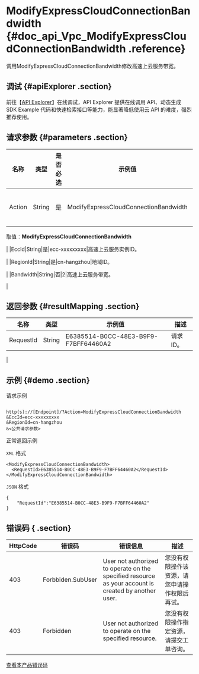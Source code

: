 # ModifyExpressCloudConnectionBandwidth {#doc_api_Vpc_ModifyExpressCloudConnectionBandwidth .reference}

调用ModifyExpressCloudConnectionBandwidth修改高速上云服务带宽。

## 调试 {#apiExplorer .section}

前往【[API Explorer](https://api.aliyun.com/#product=Vpc&api=ModifyExpressCloudConnectionBandwidth)】在线调试，API Explorer 提供在线调用 API、动态生成 SDK Example 代码和快速检索接口等能力，能显著降低使用云 API 的难度，强烈推荐使用。

## 请求参数 {#parameters .section}

|名称|类型|是否必选|示例值|描述|
|--|--|----|---|--|
|Action|String|是|ModifyExpressCloudConnectionBandwidth|要执行的操作。

 取值：**ModifyExpressCloudConnectionBandwidth**

 |
|EccId|String|是|ecc-xxxxxxxxx|高速上云服务实例ID。

 |
|RegionId|String|是|cn-hangzhou|地域ID。

 |
|Bandwidth|String|否|2|高速上云服务带宽。

 |

## 返回参数 {#resultMapping .section}

|名称|类型|示例值|描述|
|--|--|---|--|
|RequestId|String|E6385514-B0CC-48E3-B9F9-F7BFF64460A2|请求ID。

 |

## 示例 {#demo .section}

请求示例

``` {#request_demo}

http(s)://[Endpoint]/?Action=ModifyExpressCloudConnectionBandwidth
&EccId=ecc-xxxxxxxxx
&RegionId=cn-hangzhou
&<公共请求参数>

```

正常返回示例

`XML` 格式

``` {#xml_return_success_demo}
<ModifyExpressCloudConnectionBandwidth>
  <RequestId>E6385514-B0CC-48E3-B9F9-F7BFF64460A2</RequestId>
</ModifyExpressCloudConnectionBandwidth>

```

`JSON` 格式

``` {#json_return_success_demo}
{
	"RequestId":"E6385514-B0CC-48E3-B9F9-F7BFF64460A2"
}
```

## 错误码 { .section}

|HttpCode|错误码|错误信息|描述|
|--------|---|----|--|
|403|Forbbiden.SubUser|User not authorized to operate on the specified resource as your account is created by another user.|您没有权限操作该资源，请您申请操作权限后再试。|
|403|Forbidden|User not authorized to operate on the specified resource.|您没有权限操作指定资源，请提交工单咨询。|

[查看本产品错误码](https://error-center.aliyun.com/status/product/Vpc)

